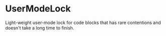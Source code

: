 # UserModeLock

Light-weight user-mode lock for code blocks that has rare contentions and doesn't take a long time to finish. 


